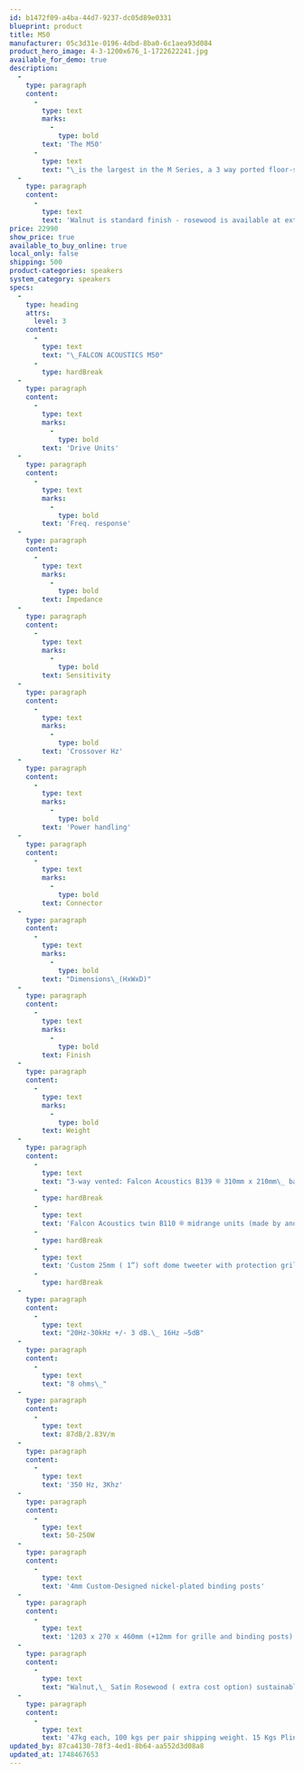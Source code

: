```yaml
---
id: b1472f09-a4ba-44d7-9237-dc05d89e0331
blueprint: product
title: M50
manufacturer: 05c3d31e-0196-4dbd-8ba0-6c1aea93d084
product_hero_image: 4-3-1200x676_1-1722622241.jpg
available_for_demo: true
description:
  -
    type: paragraph
    content:
      -
        type: text
        marks:
          -
            type: bold
        text: 'The M50'
      -
        type: text
        text: "\_is the largest in the M Series, a 3 way ported floor-stander, offering exceptional sound quality and specification. The legenday Falcon B139 woofer provides stunning bass, twin dedicated Falcon B110 midranges give exquisite midrange accuracy and definition. High frequencies are again provided by the custom Falcon M Series tweeter. A Custom metal plinth with Heavy Duty CNC Falcon Stainless Steel spikes finishes an exceptional flagship loudspeaker."
  -
    type: paragraph
    content:
      -
        type: text
        text: 'Walnut is standard finish - rosewood is available at extra expense'
price: 22990
show_price: true
available_to_buy_online: true
local_only: false
shipping: 500
product-categories: speakers
system_category: speakers
specs:
  -
    type: heading
    attrs:
      level: 3
    content:
      -
        type: text
        text: "\_FALCON ACOUSTICS M50"
      -
        type: hardBreak
  -
    type: paragraph
    content:
      -
        type: text
        marks:
          -
            type: bold
        text: 'Drive Units'
  -
    type: paragraph
    content:
      -
        type: text
        marks:
          -
            type: bold
        text: 'Freq. response'
  -
    type: paragraph
    content:
      -
        type: text
        marks:
          -
            type: bold
        text: Impedance
  -
    type: paragraph
    content:
      -
        type: text
        marks:
          -
            type: bold
        text: Sensitivity
  -
    type: paragraph
    content:
      -
        type: text
        marks:
          -
            type: bold
        text: 'Crossover Hz'
  -
    type: paragraph
    content:
      -
        type: text
        marks:
          -
            type: bold
        text: 'Power handling'
  -
    type: paragraph
    content:
      -
        type: text
        marks:
          -
            type: bold
        text: Connector
  -
    type: paragraph
    content:
      -
        type: text
        marks:
          -
            type: bold
        text: "Dimensions\_(HxWxD)"
  -
    type: paragraph
    content:
      -
        type: text
        marks:
          -
            type: bold
        text: Finish
  -
    type: paragraph
    content:
      -
        type: text
        marks:
          -
            type: bold
        text: Weight
  -
    type: paragraph
    content:
      -
        type: text
        text: "3-way vented: Falcon Acoustics B139 ® 310mm x 210mm\_ bass unit (made by and exclusive to Falcon Acoustics)."
      -
        type: hardBreak
      -
        type: text
        text: 'Falcon Acoustics twin B110 ® midrange units (made by and exclusive to Falcon Acoustics).'
      -
        type: hardBreak
      -
        type: text
        text: 'Custom 25mm ( 1”) soft dome tweeter with protection grille'
      -
        type: hardBreak
  -
    type: paragraph
    content:
      -
        type: text
        text: "20Hz-30kHz +/- 3 dB.\_ 16Hz –5dB"
  -
    type: paragraph
    content:
      -
        type: text
        text: "8 ohms\_"
  -
    type: paragraph
    content:
      -
        type: text
        text: 87dB/2.83V/m
  -
    type: paragraph
    content:
      -
        type: text
        text: '350 Hz, 3Khz'
  -
    type: paragraph
    content:
      -
        type: text
        text: 50-250W
  -
    type: paragraph
    content:
      -
        type: text
        text: '4mm Custom-Designed nickel-plated binding posts'
  -
    type: paragraph
    content:
      -
        type: text
        text: '1203 x 270 x 460mm (+12mm for grille and binding posts) incl. 60mm Plinth & Premium Falcon Audio Engineering Stainless Steel Spikes'
  -
    type: paragraph
    content:
      -
        type: text
        text: "Walnut,\_ Satin Rosewood ( extra cost option) sustainably grown real wood veneers"
  -
    type: paragraph
    content:
      -
        type: text
        text: '47kg each, 100 kgs per pair shipping weight. 15 Kgs Plinth x 2'
updated_by: 87ca4130-78f3-4ed1-8b64-aa552d3d08a8
updated_at: 1748467653
---
```

